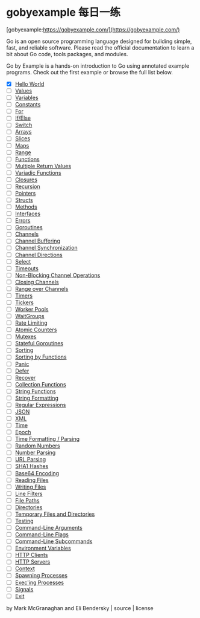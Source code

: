 # gobyexample 每日一练

[gobyexample:https://gobyexample.com/](https://gobyexample.com/)

Go is an open source programming language designed for building simple, fast, and reliable software. Please read the official documentation to learn a bit about Go code, tools packages, and modules.

Go by Example is a hands-on introduction to Go using annotated example programs. Check out the first example or browse the full list below.

- [x] [Hello World](https://gobyexample.com/hello-world)
- [ ] [Values](https://gobyexample.com/values)
- [ ] [Variables](https://gobyexample.com/variables)
- [ ] [Constants](https://gobyexample.com/constants)
- [ ] [For](https://gobyexample.com/for)
- [ ] [If/Else](https://gobyexample.com/if-else)
- [ ] [Switch](https://gobyexample.com/switch)
- [ ] [Arrays](https://gobyexample.com/arrays)
- [ ] [Slices](https://gobyexample.com/slices)
- [ ] [Maps](https://gobyexample.com/maps)
- [ ] [Range](https://gobyexample.com/range)
- [ ] [Functions](https://gobyexample.com/functions)
- [ ] [Multiple Return Values](https://gobyexample.com/multiple-return-values)
- [ ] [Variadic Functions](https://gobyexample.com/variadic-functions)
- [ ] [Closures](https://gobyexample.com/closures)
- [ ] [Recursion](https://gobyexample.com/recursion)
- [ ] [Pointers](https://gobyexample.com/pointers)
- [ ] [Structs](https://gobyexample.com/structs)
- [ ] [Methods](https://gobyexample.com/methods)
- [ ] [Interfaces](https://gobyexample.com/interfaces)
- [ ] [Errors](https://gobyexample.com/errors)
- [ ] [Goroutines](https://gobyexample.com/goroutines)
- [ ] [Channels](https://gobyexample.com/channels)
- [ ] [Channel Buffering](https://gobyexample.com/channel-buffering)
- [ ] [Channel Synchronization](https://gobyexample.com/channel-synchronization)
- [ ] [Channel Directions](https://gobyexample.com/channel-directions)
- [ ] [Select](https://gobyexample.com/select)
- [ ] [Timeouts](https://gobyexample.com/timeouts)
- [ ] [Non-Blocking Channel Operations](https://gobyexample.com/non-blocking-channel-operations)
- [ ] [Closing Channels](https://gobyexample.com/closing-channels)
- [ ] [Range over Channels](https://gobyexample.com/range-over-channels)
- [ ] [Timers](https://gobyexample.com/timers)
- [ ] [Tickers](https://gobyexample.com/tickers)
- [ ] [Worker Pools](https://gobyexample.com/worker-pools)
- [ ] [WaitGroups](https://gobyexample.com/waitgroups)
- [ ] [Rate Limiting](https://gobyexample.com/rate-limiting)
- [ ] [Atomic Counters](https://gobyexample.com/atomic-counters)
- [ ] [Mutexes](https://gobyexample.com/mutexes)
- [ ] [Stateful Goroutines](https://gobyexample.com/stateful-goroutines)
- [ ] [Sorting](https://gobyexample.com/sorting)
- [ ] [Sorting by Functions](https://gobyexample.com/sorting-by-functions)
- [ ] [Panic](https://gobyexample.com/panic)
- [ ] [Defer](https://gobyexample.com/defer)
- [ ] [Recover](https://gobyexample.com/recover)
- [ ] [Collection Functions](https://gobyexample.com/collection-functions)
- [ ] [String Functions](https://gobyexample.com/string-functions)
- [ ] [String Formatting](https://gobyexample.com/string-formatting)
- [ ] [Regular Expressions](https://gobyexample.com/regular-expressions)
- [ ] [JSON](https://gobyexample.com/json)
- [ ] [XML](https://gobyexample.com/xml)
- [ ] [Time](https://gobyexample.com/time)
- [ ] [Epoch](https://gobyexample.com/epoch)
- [ ] [Time Formatting / Parsing](https://gobyexample.com/time-formatting-parsing)
- [ ] [Random Numbers](https://gobyexample.com/random-numbers)
- [ ] [Number Parsing](https://gobyexample.com/number-parsing)
- [ ] [URL Parsing](https://gobyexample.com/url-parsing)
- [ ] [SHA1 Hashes](https://gobyexample.com/sha1-hashes)
- [ ] [Base64 Encoding](https://gobyexample.com/base64-encoding)
- [ ] [Reading Files](https://gobyexample.com/reading-files)
- [ ] [Writing Files](https://gobyexample.com/writing-files)
- [ ] [Line Filters](https://gobyexample.com/line-filters)
- [ ] [File Paths](https://gobyexample.com/file-paths)
- [ ] [Directories](https://gobyexample.com/directories)
- [ ] [Temporary Files and Directories](https://gobyexample.com/temporary-files-and-directories)
- [ ] [Testing](https://gobyexample.com/testing)
- [ ] [Command-Line Arguments](https://gobyexample.com/command-line-arguments)
- [ ] [Command-Line Flags](https://gobyexample.com/command-line-flags)
- [ ] [Command-Line Subcommands](https://gobyexample.com/command-line-subcommands)
- [ ] [Environment Variables](https://gobyexample.com/environment-variables)
- [ ] [HTTP Clients](https://gobyexample.com/http-clients)
- [ ] [HTTP Servers](https://gobyexample.com/http-servers)
- [ ] [Context](https://gobyexample.com/context)
- [ ] [Spawning Processes](https://gobyexample.com/spawning-processes)
- [ ] [Exec'ing Processes](https://gobyexample.com/execing-processes)
- [ ] [Signals](https://gobyexample.com/signals)
- [ ] [Exit](https://gobyexample.com/exit)

by Mark McGranaghan and Eli Bendersky | source | license
